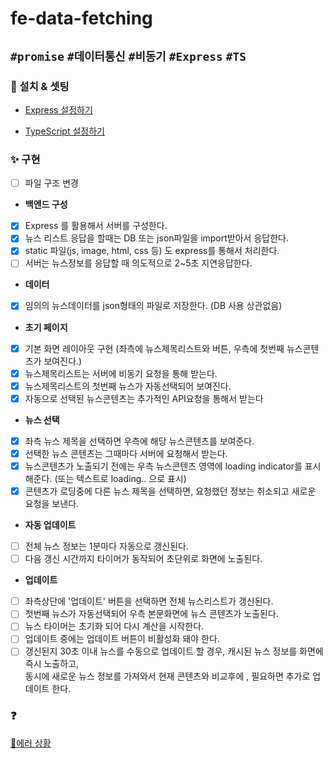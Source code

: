 # fe-data-fetching

## `#promise` `#데이터통신` `#비동기` `#Express` `#TS`

### 🔧 설치 & 셋팅

-   [Express 설정하기](https://expressjs.com/en/starter/installing.html)

-   [TypeScript 설정하기](https://velog.io/@nemo/typescript-install-setting)

### ✨ 구현

-   [ ] 파일 구조 변경

-   <b>백엔드 구성</b>
-   [x] Express 를 활용해서 서버를 구성한다.
-   [x] 뉴스 리스트 응답을 할때는 DB 또는 json파일을 import받아서 응답한다.
-   [x] static 파일(js, image, html, css 등) 도 express를 통해서 처리한다.
-   [ ] 서버는 뉴스정보를 응답할 때 의도적으로 2~5초 지연응답한다.

-   <b>데이터</b>
-   [x] 임의의 뉴스데이터를 json형태의 파일로 저장한다. (DB 사용 상관없음)

-   <b>초기 페이지</b>
-   [x] 기본 화면 레이아웃 구현
        (좌측에 뉴스제목리스트와 버튼, 우측에 첫번째 뉴스콘텐츠가 보여진다.)
-   [x] 뉴스제목리스트는 서버에 비동기 요청을 통해 받는다.
-   [x] 뉴스제목리스트의 첫번째 뉴스가 자동선택되어 보여진다.
-   [x] 자동으로 선택된 뉴스콘텐츠는 추가적인 API요청을 통해서 받는다

-   <b>뉴스 선택</b>
-   [x] 좌측 뉴스 제목을 선택하면 우측에 해당 뉴스콘텐츠를 보여준다.
-   [x] 선택한 뉴스 콘텐츠는 그때마다 서버에 요청해서 받는다.
-   [x] 뉴스콘텐츠가 노출되기 전에는 우측 뉴스콘텐츠 영역에 loading indicator를 표시해준다. (또는 텍스트로 loading.. 으로 표시)
-   [x] 콘텐츠가 로딩중에 다른 뉴스 제목을 선택하면, 요청했던 정보는 취소되고 새로운 요청을 보낸다.

-   <b>자동 업데이트</b>
-   [ ] 전체 뉴스 정보는 1분마다 자동으로 갱신된다.
-   [ ] 다음 갱신 시간까지 타이머가 동작되어 초단위로 화면에 노출된다.

-   <b>업데이트</b>
-   [ ] 좌측상단에 '업데이트' 버튼을 선택하면 전체 뉴스리스트가 갱신된다.
-   [ ] 첫번째 뉴스가 자동선택되어 우측 본문화면에 뉴스 콘텐츠가 노출된다.
-   [ ] 뉴스 타이머는 초기화 되어 다시 계산을 시작한다.
-   [ ] 업데이트 중에는 업데이트 버튼이 비활성화 돼야 한다.
-   [ ] 갱신된지 30초 이내 뉴스를 수동으로 업데이트 할 경우, 캐시된 뉴스 정보를 화면에 즉시 노출하고,  
         동시에 새로운 뉴스 정보를 가져와서 현재 콘텐츠와 비교후에 , 필요하면 추가로 업데이트 한다.

### ❓

[📓에러 상황](https://github.com/minjeongHEO/fe-data-fetching/wiki/%5BData-Fetching%5D-%EC%97%90%EB%9F%AC-%EC%83%81%ED%99%A9)
